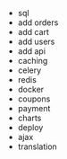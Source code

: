 - sql
- add orders
- add cart
- add users
- add api 
- caching 
- celery
- redis
- docker
- coupons
- payment
- charts
- deploy
- ajax
- translation
